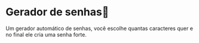 # Gerador de senhas🐍
Um gerador automático de senhas, você escolhe quantas caracteres quer e no final ele cria uma senha forte.
